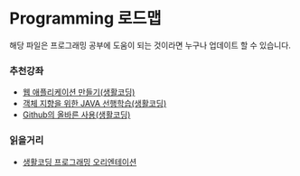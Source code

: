 # Programming 로드맵

해당 파일은 프로그래밍 공부에 도움이 되는 것이라면 누구나 업데이트 할 수 있습니다.

### 추천강좌

* [웹 애플리케이션 만들기(생활코딩)](https://opentutorials.org/course/1688)
* [객체 지향을 위한 JAVA 선행학습(생활코딩)](https://opentutorials.org/course/1223)
* [Github의 올바른 사용(생활코딩)](https://opentutorials.org/course/1492)

### 읽을거리
* [생활코딩 프로그래밍 오리엔테이션](https://opentutorials.org/course/1189/6206)
